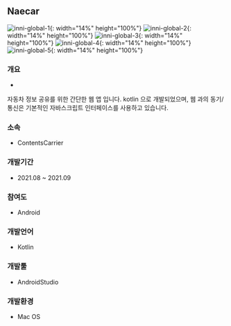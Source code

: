 ## Naecar

![inni-global-1](./image/naecar-1.jpeg){: width="14%" height="100%"}
![inni-global-2](./image/naecar-2.jpeg){: width="14%" height="100%"}
![inni-global-3](./image/naecar-3.jpeg){: width="14%" height="100%"}
![inni-global-4](./image/naecar-4.jpeg){: width="14%" height="100%"}
![inni-global-5](./image/naecar-5.jpeg){: width="14%" height="100%"}

### 개요
- 
자동차 정보 공유를 위한 간단한 웹 앱 입니다.
kotlin 으로 개발되었으며, 웹 과의 동기/통신은 기본적인 자바스크립트 인터페이스를 사용하고 있습니다.

### 소속
- ContentsCarrier

### 개발기간
- 2021.08 ~ 2021.09

### 참여도
- Android

### 개발언어
- Kotlin

### 개발툴
- AndroidStudio

### 개발환경
- Mac OS
